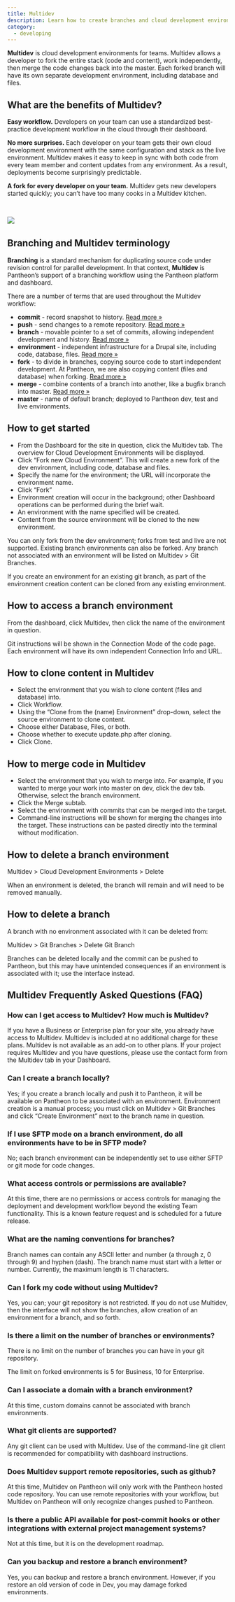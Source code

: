 ```yaml
---
title: Multidev
description: Learn how to create branches and cloud development environments, to merge code into the development environment, and to manage data between environments.
category:
  - developing
---
```


**Multidev** is cloud development environments for teams. Multidev allows a developer to fork the entire stack (code and content), work independently, then merge the code changes back into the master. Each forked branch will have its own separate development environment, including database and files.

## What are the benefits of Multidev?

**Easy workflow.** Developers on your team can use a standardized best-practice development workflow in the cloud through their dashboard.

**No more surprises.** Each developer on your team gets their own cloud development environment with the same configuration and stack as the live environment. Multidev makes it easy to keep in sync with both code from every team member and content updates from any environment. As a result, deployments become surprisingly predictable.

**A fork for every developer on your team.** Multidev gets new developers started quickly; you can’t have too many cooks in a Multidev kitchen.

&nbsp;

![](http://helpdesk.getpantheon.com/customer/portal/attachments/170383)​

## Branching and Multidev terminology

**Branching** is a standard mechanism for duplicating source code under revision control for parallel development. In that context, **Multidev** is Pantheon’s support of a branching workflow using the Pantheon platform and dashboard.

There are a number of terms that are used throughout the Multidev workflow:

*   **commit** - record snapshot to history. [Read more »](http://gitref.org/basic/#commit)
*   **push** - send changes to a remote repository. [Read more »](http://gitref.org/remotes/#push)
*   **branch** - movable pointer to a set of commits, allowing independent development and history. [Read more »](http://git-scm.com/book/ch3-1.html)
*   **environment** - independent infrastructure for a Drupal site, including code, database, files. [Read more »](http://helpdesk.getpantheon.com/customer/portal/docs/articles/383609)
*   **fork** - to divide in branches, copying source code&nbsp;to start independent development. At Pantheon, we are also copying content (files and database) when forking. [Read more »](http://en.wikipedia.org/wiki/Fork_(software_development))
*   **merge** - combine contents of a&nbsp;branch into another, like a bugfix branch into master. [Read more »](http://gitref.org/branching/#merge)
*   **master** - name of default branch; deployed to Pantheon dev, test and live environments.

## How to get started

*   From the Dashboard for the site in question, click the Multidev tab. The overview for Cloud Development Environments will be displayed.
*   Click “Fork new Cloud Environment”. This will create a new fork of the dev environment, including code, database and files.
*   Specify the name for the environment; the URL will incorporate the environment name.
*   Click “Fork”
*   Environment creation will occur in the background; other Dashboard operations can be performed during the brief wait.
*   An environment with the name specified will be created.
*   Content from the source environment will be cloned to the new environment.

You can only fork from the dev environment; forks from test and live are not supported. Existing branch environments can also be forked. Any branch not associated with an environment will be listed on Multidev > Git Branches.

If you create an environment for an existing git branch, as part of the environment creation content can be cloned from any existing environment.

## How to access a branch environment

From the dashboard, click Multidev, then click the name of the environment in question.

Git instructions will be shown in the Connection Mode of the code page. Each environment will have its own independent Connection Info and URL.

## How to clone content in Multidev

*   Select the environment that you wish to clone content (files and database) into.
*   Click Workflow.
*   Using the “Clone from the (name) Environment” drop-down, select the source environment to clone content.
*   Choose either Database, Files, or both.
*   Choose whether to execute update.php after cloning.
*   Click Clone.

## How to merge code in Multidev

*   Select the environment that you wish to merge into. For example, if you wanted to merge your work into master on dev, click the dev tab. Otherwise, select the branch environment.
*   Click the Merge subtab.
*   Select the environment with commits that can be merged into the target.
*   Command-line instructions will be shown for merging the changes into the target. These instructions can be pasted directly into the terminal without modification.

## How to delete a branch environment

Multidev > Cloud Development Environments > Delete

When an environment is deleted, the branch will remain and will need to be removed manually.

## How to delete a branch

A branch with no environment associated with it can be deleted from:

Multidev > Git Branches > Delete Git Branch

Branches can be deleted locally and the commit can be pushed to Pantheon, but this may have unintended consequences if an environment is associated with it; use the interface instead.​

## Multidev Frequently Asked Questions (FAQ)

### How can I get access to Multidev? How much is Multidev?

If you have a Business or Enterprise plan for your site, you already have access to Multidev. Multidev is included at no additional charge for these plans. Multidev is not available as an add-on to other plans.&nbsp;If your project requires Multidev and you have questions, please use the contact form from the Multidev tab in your Dashboard.

### Can I create a branch locally?

Yes; if you create a branch locally and push it to Pantheon, it will be available on Pantheon to be associated with an environment. Environment creation is a manual process; you must click on Multidev > Git Branches and click “Create Environment” next to the branch name in question.

### If I use SFTP mode on a branch environment, do all environments have to be in SFTP mode?

No; each branch environment can be independently set to use either SFTP or git mode for code changes.

### What access controls or permissions are available?

At this time, there are no permissions or access controls for managing the deployment and development workflow beyond the existing Team functionality. This is a known feature request and is scheduled for a future release.

### What are the naming conventions for branches?

Branch names can contain any ASCII letter and number (a through z, 0 through 9) and hyphen (dash). The branch name must start with a letter or number. Currently, the maximum length is 11 characters.

### Can I fork&nbsp;my code&nbsp;without using Multidev?

Yes, you can; your git repository is not restricted. If you do not use Multidev, then the interface will not show the branches, allow creation of an environment for a branch, and so forth.

### Is there a limit on the number of branches or environments?

There is no limit on the number of branches you can have in your git repository.

The limit on forked environments&nbsp;is 5 for Business, 10 for Enterprise.

### Can I associate a domain with a branch environment?

At this time, custom domains cannot be associated with branch environments.

### What git clients are supported?

Any git client can be used with Multidev. Use of the command-line git client is recommended for compatibility with dashboard instructions.

### Does Multidev support remote repositories, such as github?

At this time, Multidev on Pantheon will only work with the Pantheon hosted code repository. You can use remote repositories with your workflow, but Multidev on Pantheon will only recognize changes pushed to Pantheon.

### Is there a public API available for post-commit hooks or other integrations with external project management systems?

Not at this time, but it is on the development roadmap.

### Can you backup and restore a branch environment?

Yes, you can backup and restore a branch environment. However, if you restore an old version of code in Dev, you may damage forked environments.
